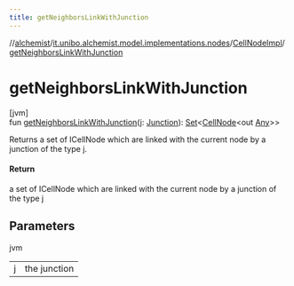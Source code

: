 ```yaml
---
title: getNeighborsLinkWithJunction
---
```

//[alchemist](../../../index.html)/[it.unibo.alchemist.model.implementations.nodes](../index.html)/[CellNodeImpl](index.html)/[getNeighborsLinkWithJunction](get-neighbors-link-with-junction.html)



# getNeighborsLinkWithJunction



[jvm]\
fun [getNeighborsLinkWithJunction](get-neighbors-link-with-junction.html)(j: [Junction](../../it.unibo.alchemist.model.implementations.molecules/-junction/index.html)): [Set](https://docs.oracle.com/javase/8/docs/api/java/util/Set.html)<[CellNode](../../it.unibo.alchemist.model.interfaces/-cell-node/index.html)<out [Any](https://kotlinlang.org/api/latest/jvm/stdlib/kotlin/-any/index.html)>>



Returns a set of ICellNode which are linked with the current node by a junction of the type j.



#### Return



a set of ICellNode which are linked with the current node by a junction of the type j



## Parameters


jvm

| | |
|---|---|
| j | the junction |




